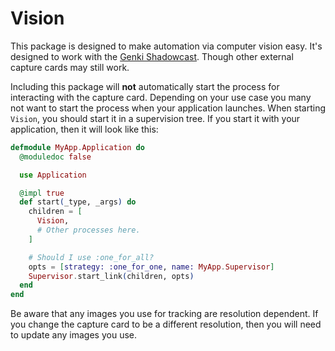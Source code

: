 # Vision

This package is designed to make automation via computer vision easy. It's designed
to work with the [Genki Shadowcast](https://www.genkithings.com/products/shadowcast).
Though other external capture cards may still work.

Including this package will **not** automatically start the process for interacting
with the capture card. Depending on your use case you many not want to start the
process when your application launches. When starting `Vision`, you should start it
in a supervision tree. If you start it with your application, then it will look like
this:

```elixir
defmodule MyApp.Application do
  @moduledoc false

  use Application

  @impl true
  def start(_type, _args) do
    children = [
      Vision,
      # Other processes here.
    ]

    # Should I use :one_for_all?
    opts = [strategy: :one_for_one, name: MyApp.Supervisor]
    Supervisor.start_link(children, opts)
  end
end
```

Be aware that any images you use for tracking are resolution dependent. If you change
the capture card to be a different resolution, then you will need to update any images
you use.
